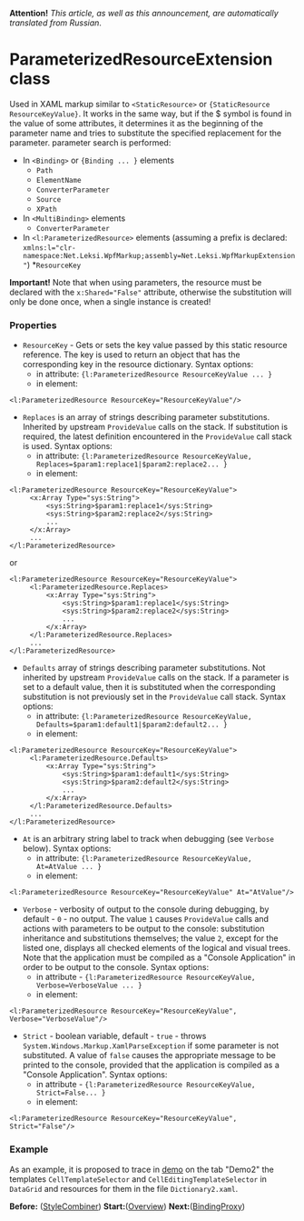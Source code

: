 **Attention!** _This article, as well as this announcement, are automatically translated from Russian_.

# ParameterizedResourceExtension class
Used in XAML markup similar to `<StaticResource>` or `{StaticResource ResourceKeyValue}`. It works in the same way, but if the $ symbol is found in the value of some attributes, it determines it as the beginning of the parameter name and tries to substitute the specified replacement for the parameter.
parameter search is performed:
* In `<Binding>` or `{Binding ... }` elements
     * `Path`
     * `ElementName`
     * `ConverterParameter`
     * `Source`
     * `XPath`
* In `<MultiBinding>` elements
     * `ConverterParameter`
* In `<l:ParameterizedResource>` elements (assuming a prefix is declared: `xmlns:l="clr-namespace:Net.Leksi.WpfMarkup;assembly=Net.Leksi.WpfMarkupExtension"`)
     *`ResourceKey`

**Important!** Note that when using parameters, the resource must be declared with the `x:Shared="False"` attribute, otherwise the substitution will only be done once, when a single instance is created!
### Properties
* `ResourceKey` - Gets or sets the key value passed by this static resource reference. The key is used to return an object that has the corresponding key in the resource dictionary. Syntax options:
     * in attribute: `{l:ParameterizedResource ResourceKeyValue ... }`
     * in element:
```
<l:ParameterizedResource ResourceKey="ResourceKeyValue"/>
```
* `Replaces` is an array of strings describing parameter substitutions. Inherited by upstream `ProvideValue` calls on the stack. If substitution is required, the latest definition encountered in the `ProvideValue` call stack is used. Syntax options:
     * in attribute: `{l:ParameterizedResource ResourceKeyValue, Replaces=$param1:replace1|$param2:replace2... }`
     * in element:
```
<l:ParameterizedResource ResourceKey="ResourceKeyValue">
     <x:Array Type="sys:String">
         <sys:String>$param1:replace1</sys:String>
         <sys:String>$param2:replace2</sys:String>
         ...
     </x:Array>
     ...
</l:ParameterizedResource>
```
or
```
<l:ParameterizedResource ResourceKey="ResourceKeyValue">
     <l:ParameterizedResource.Replaces>
         <x:Array Type="sys:String">
             <sys:String>$param1:replace1</sys:String>
             <sys:String>$param2:replace2</sys:String>
             ...
         </x:Array>
     </l:ParameterizedResource.Replaces>
     ...
</l:ParameterizedResource>
```
* `Defaults` array of strings describing parameter substitutions. Not inherited by upstream `ProvideValue` calls on the stack. If a parameter is set to a default value, then it is substituted when the corresponding substitution is not previously set in the `ProvideValue` call stack. Syntax options:
     * in attribute: `{l:ParameterizedResource ResourceKeyValue, Defaults=$param1:default1|$param2:default2... }`
     * in element:
```
<l:ParameterizedResource ResourceKey="ResourceKeyValue">
     <l:ParameterizedResource.Defaults>
         <x:Array Type="sys:String">
             <sys:String>$param1:default1</sys:String>
             <sys:String>$param2:default2</sys:String>
             ...
         </x:Array>
     </l:ParameterizedResource.Defaults>
     ...
</l:ParameterizedResource>
```
* `At` is an arbitrary string label to track when debugging (see `Verbose` below). Syntax options:
     * in attribute: `{l:ParameterizedResource ResourceKeyValue, At=AtValue ... }`
     * in element:
```
<l:ParameterizedResource ResourceKey="ResourceKeyValue" At="AtValue"/>
```
* `Verbose` - verbosity of output to the console during debugging, by default - `0` - no output. The value `1` causes `ProvideValue` calls and actions with parameters to be output to the console: substitution inheritance and substitutions themselves; the value `2`, except for the listed one, displays all checked elements of the logical and visual trees. Note that the application must be compiled as a "Console Application" in order to be output to the console. Syntax options:
     * in attribute - `{l:ParameterizedResource ResourceKeyValue, Verbose=VerboseValue ... }`
     * in element:
```
<l:ParameterizedResource ResourceKey="ResourceKeyValue", Verbose="VerboseValue"/>
```
* `Strict` - boolean variable, default - `true` - throws `System.Windows.Markup.XamlParseException` if some parameter is not substituted. A value of `false` causes the appropriate message to be printed to the console, provided that the application is compiled as a "Console Application". Syntax options:
     * in attribute - `{l:ParameterizedResource ResourceKeyValue, Strict=False... }`
     * in element:
```
<l:ParameterizedResource ResourceKey="ResourceKeyValue", Strict="False"/>
```
### Example
As an example, it is proposed to trace in [demo](Demo) on the tab "Demo2" the templates `CellTemplateSelector` and `CellEditingTemplateSelector` in `DataGrid` and resources for them in the file `Dictionary2.xaml`.

**Before:** ([StyleCombiner](StyleCombiner-en)) **Start:**([Overview](Overview)) **Next:**([BindingProxy](BindingProxy-en))
